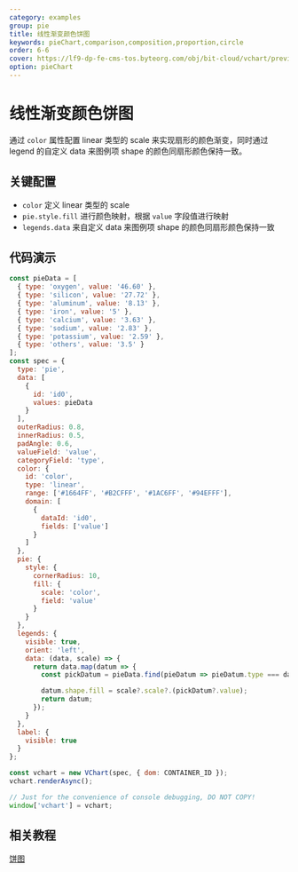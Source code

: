 ```yaml
---
category: examples
group: pie
title: 线性渐变颜色饼图
keywords: pieChart,comparison,composition,proportion,circle
order: 6-6
cover: https://lf9-dp-fe-cms-tos.byteorg.com/obj/bit-cloud/vchart/preview/pie-chart/linear-color-pie.png
option: pieChart
---
```


# 线性渐变颜色饼图

通过 `color` 属性配置 linear 类型的 scale 来实现扇形的颜色渐变，同时通过 legend 的自定义 data 来图例项 shape 的颜色同扇形颜色保持一致。

## 关键配置

- `color` 定义 linear 类型的 scale
- `pie.style.fill` 进行颜色映射，根据 `value` 字段值进行映射
- `legends.data` 来自定义 data 来图例项 shape 的颜色同扇形颜色保持一致

## 代码演示

```javascript livedemo
const pieData = [
  { type: 'oxygen', value: '46.60' },
  { type: 'silicon', value: '27.72' },
  { type: 'aluminum', value: '8.13' },
  { type: 'iron', value: '5' },
  { type: 'calcium', value: '3.63' },
  { type: 'sodium', value: '2.83' },
  { type: 'potassium', value: '2.59' },
  { type: 'others', value: '3.5' }
];
const spec = {
  type: 'pie',
  data: [
    {
      id: 'id0',
      values: pieData
    }
  ],
  outerRadius: 0.8,
  innerRadius: 0.5,
  padAngle: 0.6,
  valueField: 'value',
  categoryField: 'type',
  color: {
    id: 'color',
    type: 'linear',
    range: ['#1664FF', '#B2CFFF', '#1AC6FF', '#94EFFF'],
    domain: [
      {
        dataId: 'id0',
        fields: ['value']
      }
    ]
  },
  pie: {
    style: {
      cornerRadius: 10,
      fill: {
        scale: 'color',
        field: 'value'
      }
    }
  },
  legends: {
    visible: true,
    orient: 'left',
    data: (data, scale) => {
      return data.map(datum => {
        const pickDatum = pieData.find(pieDatum => pieDatum.type === datum.label);

        datum.shape.fill = scale?.scale?.(pickDatum?.value);
        return datum;
      });
    }
  },
  label: {
    visible: true
  }
};

const vchart = new VChart(spec, { dom: CONTAINER_ID });
vchart.renderAsync();

// Just for the convenience of console debugging, DO NOT COPY!
window['vchart'] = vchart;
```

## 相关教程

[饼图](link)
